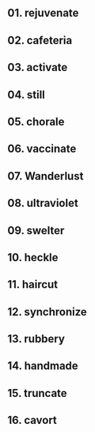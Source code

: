 ## 01. rejuvenate

## 02. cafeteria

## 03. activate

## 04. still

## 05. chorale

## 06. vaccinate

## 07. Wanderlust

## 08. ultraviolet

## 09. swelter

## 10. heckle

## 11. haircut

## 12. synchronize

## 13. rubbery

## 14. handmade

## 15. truncate

## 16. cavort